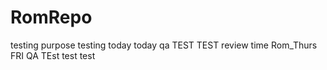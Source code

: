 # RomRepo
testing purpose
testing today
today qa
TEST TEST
review time
Rom_Thurs
FRI QA
TEst
test
test





